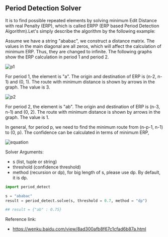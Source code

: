## Period Detection Solver

It is to find possible repeated elements by solving minimum Edit Distance with real Penalty (ERP), which is called ERPP (ERP based Period Detection Algorithm).Let's simply describe the algorithm by the following example:

Assume we have a string "ababac", we construct a distance matrix. The values in the main diagonal are all zeros, which will affect the calculation of minimum ERP. Thus, they are changed to infinite. The following graphs show the ERP calculation in period 1 and period 2. 

![p1](https://github.com/jingw2/solver/blob/master/period_detection/p1.png)

For period 1, the element is "a". The origin and destination of ERP is (n-2, n-1) and (0, 1). The route with minimum distance is shown by arrows in the graph. The value is 3. 

![p2](https://github.com/jingw2/solver/blob/master/period_detection/p2.png)

For period 2, the element is "ab". The origin and destination of ERP is (n-3, n-1) and (0, 2). The route with minimum distance is shown by arrows in the graph. The value is 1. 

In general, for period p, we need to find the minimum route from (n-p-1, n-1) to (0, p). The confidence can be calculated in terms of minimum ERP, 

![equation](https://github.com/jingw2/solver/blob/master/period_detection/confidence.gif)


Solver Arguments:
* s (list, tuple or string)
* threshold (confidence threshold)
* method (recursion or dp), for big length of s, please use dp. By default, it is dp.

```Python
import period_detect

s = "ababac"
result = period_detect.solve(s, threshold = 0.7, method = "dp")

## result = {"ab" : 0.75}
```


Reference link: 

* https://wenku.baidu.com/view/8ad300afb8f67c1cfad6b87a.html
